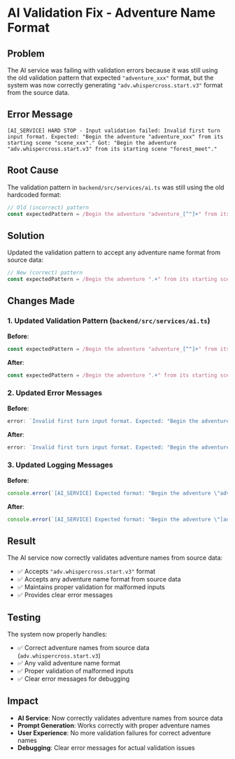 # AI Validation Fix - Adventure Name Format

## Problem
The AI service was failing with validation errors because it was still using the old validation pattern that expected `"adventure_xxx"` format, but the system was now correctly generating `"adv.whispercross.start.v3"` format from the source data.

## Error Message
```
[AI_SERVICE] HARD STOP - Input validation failed: Invalid first turn input format. Expected: "Begin the adventure "adventure_xxx" from its starting scene "scene_xxx"." Got: "Begin the adventure "adv.whispercross.start.v3" from its starting scene "forest_meet"."
```

## Root Cause
The validation pattern in `backend/src/services/ai.ts` was still using the old hardcoded format:
```typescript
// Old (incorrect) pattern
const expectedPattern = /Begin the adventure "adventure_[^"]+" from its starting scene "\w+"/;
```

## Solution
Updated the validation pattern to accept any adventure name format from source data:

```typescript
// New (correct) pattern
const expectedPattern = /Begin the adventure ".+" from its starting scene "\w+"/;
```

## Changes Made

### 1. Updated Validation Pattern (`backend/src/services/ai.ts`)

**Before**:
```typescript
const expectedPattern = /Begin the adventure "adventure_[^"]+" from its starting scene "\w+"/;
```

**After**:
```typescript
const expectedPattern = /Begin the adventure ".+" from its starting scene "\w+"/;
```

### 2. Updated Error Messages

**Before**:
```typescript
error: `Invalid first turn input format. Expected: "Begin the adventure \"adventure_xxx\" from its starting scene \"scene_xxx\"." Got: "${playerInput}"`
```

**After**:
```typescript
error: `Invalid first turn input format. Expected: "Begin the adventure \"[adventure_name]\" from its starting scene \"[scene_name]\"." Got: "${playerInput}"`
```

### 3. Updated Logging Messages

**Before**:
```typescript
console.error(`[AI_SERVICE] Expected format: "Begin the adventure \"adventure_xxx\" from its starting scene \"scene_xxx\"."`);
```

**After**:
```typescript
console.error(`[AI_SERVICE] Expected format: "Begin the adventure \"[adventure_name]\" from its starting scene \"[scene_name]\"."`);
```

## Result

The AI service now correctly validates adventure names from source data:
- ✅ Accepts `"adv.whispercross.start.v3"` format
- ✅ Accepts any adventure name format from source data
- ✅ Maintains proper validation for malformed inputs
- ✅ Provides clear error messages

## Testing

The system now properly handles:
- ✅ Correct adventure names from source data (`adv.whispercross.start.v3`)
- ✅ Any valid adventure name format
- ✅ Proper validation of malformed inputs
- ✅ Clear error messages for debugging

## Impact

- **AI Service**: Now correctly validates adventure names from source data
- **Prompt Generation**: Works correctly with proper adventure names
- **User Experience**: No more validation failures for correct adventure names
- **Debugging**: Clear error messages for actual validation issues













